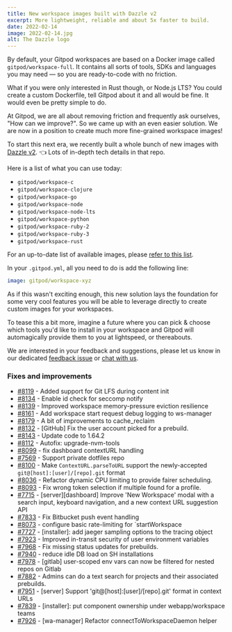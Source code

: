 ```yaml
---
title: New workspace images built with Dazzle v2
excerpt: More lightweight, reliable and about 5x faster to build.
date: 2022-02-14
image: 2022-02-14.jpg
alt: The Dazzle logo
---
```


<script>
  import Contributors from "$lib/components/changelog/contributors.svelte";
</script>

By default, your Gitpod workspaces are based on a Docker image called `gitpod/workspace-full`. It contains all sorts of tools, SDKs and languages you may need — so you are ready-to-code with no friction.

What if you were only interested in Rust though, or Node.js LTS? You could create a custom Dockerfile, tell Gitpod about it and all would be fine. It would even be pretty simple to do.

At Gitpod, we are all about removing friction and frequently ask ourselves, "How can we improve?". So we came up with an even easier solution. We are now in a position to create much more fine-grained workspace images!

To start this next era, we recently built a whole bunch of new images with [Dazzle v2](https://github.com/gitpod-io/dazzle). 👈 Lots of in-depth tech details in that repo.

Here is a list of what you can use today:

- `gitpod/workspace-c`
- `gitpod/workspace-clojure`
- `gitpod/workspace-go`
- `gitpod/workspace-node`
- `gitpod/workspace-node-lts`
- `gitpod/workspace-python`
- `gitpod/workspace-ruby-2`
- `gitpod/workspace-ruby-3`
- `gitpod/workspace-rust`

For an up-to-date list of available images, please [refer to this list](https://github.com/gitpod-io/workspace-images/blob/master/dazzle.yaml).

In your `.gitpod.yml`, all you need to do is add the following line:

```yaml
image: gitpod/workspace-xyz
```

As if this wasn't exciting enough, this new solution lays the foundation for some very cool features you will be able to leverage directly to create custom images for your workspaces.

To tease this a bit more, imagine a future where you can pick & choose which tools you'd like to install in your workspace and Gitpod will automagically provide them to you at lightspeed, or thereabouts.

We are interested in your feedback and suggestions, please let us know in our dedicated [feedback issue](https://github.com/gitpod-io/gitpod/issues/8207) or [chat with us](https://www.gitpod.io/chat).

<p><Contributors usernames="csweichel,princerachit,kylos101" /></p>

### Fixes and improvements

- [#8119](https://github.com/gitpod-io/gitpod/pull/8119) - Added support for Git LFS during content init <Contributors usernames="csweichel,kylos101" />
- [#8134](https://github.com/gitpod-io/gitpod/pull/8134) - Enable id check for seccomp notify <Contributors usernames="Furisto,utam0k" />
- [#8139](https://github.com/gitpod-io/gitpod/pull/8139) - Improved workspace memory-pressure eviction resilience <Contributors usernames="csweichel,sagor999" />
- [#8161](https://github.com/gitpod-io/gitpod/pull/8161) - Add workspace start request debug logging to ws-manager <Contributors usernames="csweichel,sagor999" />
- [#8179](https://github.com/gitpod-io/gitpod/pull/8179) - A bit of improvements to cache_reclaim <Contributors usernames="sagor999,utam0k" />
- [#8132](https://github.com/gitpod-io/gitpod/pull/8132) - [GitHub] Fix the user account picked for a prebuild. <Contributors usernames="AlexTugarev,geropl,jldec,svenefftinge" />
- [#8143](https://github.com/gitpod-io/gitpod/pull/8143) - Update code to 1.64.2 <Contributors usernames="filiptronicek,jeanp413" />
- [#8112](https://github.com/gitpod-io/gitpod/pull/8112) - Autofix: upgrade-nvm-tools <Contributors usernames="autofix-bot,felladrin,iQQBot,jankeromnes" />
- [#8099](https://github.com/gitpod-io/gitpod/pull/8099) - fix dashboard contextURL handling <Contributors usernames="JanKoehnlein,akosyakov,geropl,jankeromnes" />
- [#7569](https://github.com/gitpod-io/gitpod/pull/7569) - Support private dotfiles repo <Contributors usernames="csweichel,gtsiolis,iQQBot,mustard-mh" />
- [#8100](https://github.com/gitpod-io/gitpod/pull/8100) - Make `ContextURL.parseToURL` support the newly-accepted `git@[host]:[user]/[repo].git` format <Contributors usernames="akosyakov,geropl,jankeromnes" />
- [#8036](https://github.com/gitpod-io/gitpod/pull/8036) - Refactor dynamic CPU limiting to provide fairer scheduling. <Contributors usernames="corneliusludmann,csweichel,sagor999,utam0k" />
- [#8093](https://github.com/gitpod-io/gitpod/pull/8093) - Fix wrong token selection if multiple found for a profile. <Contributors usernames="AlexTugarev,geropl,jankeromnes" />
- [#7715](https://github.com/gitpod-io/gitpod/pull/7715) - [server][dashboard] Improve 'New Workspace' modal with a search input, keyboard navigation, and a new context URL suggestion API <Contributors usernames="AlexTugarev,JanKoehnlein,filiptronicek,gtsiolis,jankeromnes,jldec,svenefftinge" />
- [#7833](https://github.com/gitpod-io/gitpod/pull/7833) - Fix Bitbucket push event handling <Contributors usernames="AlexTugarev,geropl,gtsiolis,jankeromnes" />
- [#8073](https://github.com/gitpod-io/gitpod/pull/8073) - configure basic rate-limiting for `startWorkspace <Contributors usernames="geropl,jankeromnes" />
- [#7727](https://github.com/gitpod-io/gitpod/pull/7727) - [installer]: add jaeger sampling options to the tracing object <Contributors usernames="JanKoehnlein,MrSimonEmms,aledbf,corneliusludmann,kylos101,sagor999" />
- [#7923](https://github.com/gitpod-io/gitpod/pull/7923) - Improved in-transit security of user environment variables <Contributors usernames="AlexTugarev,akosyakov,csweichel,geropl,jankeromnes" />
- [#7968](https://github.com/gitpod-io/gitpod/pull/7968) - Fix missing status updates for prebuilds. <Contributors usernames="AlexTugarev,laushinka" />
- [#7940](https://github.com/gitpod-io/gitpod/pull/7940) - reduce idle DB load on SH installations <Contributors usernames="AlexTugarev,geropl" />
- [#7978](https://github.com/gitpod-io/gitpod/pull/7978) - [gitlab] user-scoped env vars can now be filtered for nested repos on Gitlab <Contributors usernames="AlexTugarev,JanKoehnlein" />
- [#7882](https://github.com/gitpod-io/gitpod/pull/7882) - Admins can do a text search for projects and their associated prebuilds. <Contributors usernames="JanKoehnlein,gtsiolis,jldec,laushinka" />
- [#7951](https://github.com/gitpod-io/gitpod/pull/7951) - [server] Support 'git@[host]:[user]/[repo].git' format in context URLs <Contributors usernames="AlexTugarev,JanKoehnlein,jankeromnes" />
- [#7839](https://github.com/gitpod-io/gitpod/pull/7839) - [installer]: put component ownership under webapp/workspace teams <Contributors usernames="MrSimonEmms,aledbf,csweichel,kylos101,princerachit" />
- [#7926](https://github.com/gitpod-io/gitpod/pull/7926) - [wa-manager] Refactor connectToWorkspaceDaemon helper <Contributors usernames="aledbf,csweichel,utam0k" />
